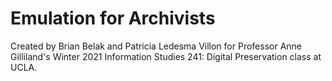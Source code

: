 # Emulation for Archivists

Created by Brian Belak and Patricia Ledesma Villon for Professor Anne Gilliland's Winter 2021 Information Studies 241: Digital Preservation class at UCLA.
